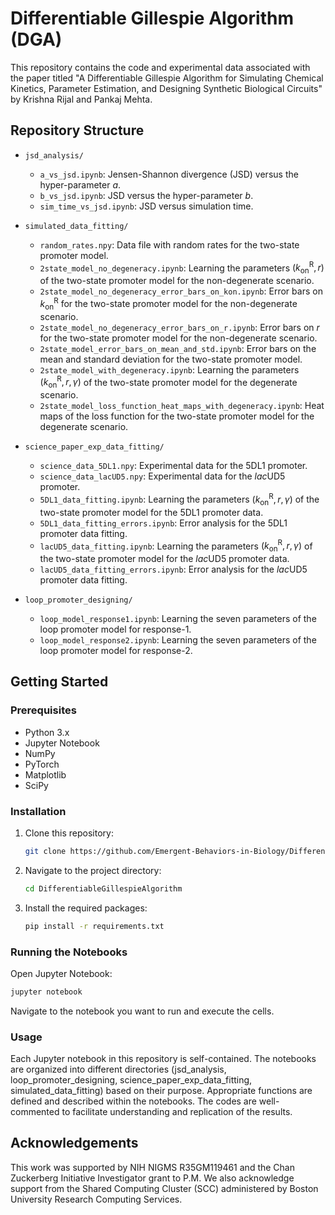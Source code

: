 # Differentiable Gillespie Algorithm (DGA)

This repository contains the code and experimental data associated with the paper titled "A Differentiable Gillespie Algorithm for Simulating Chemical Kinetics, Parameter Estimation, and Designing Synthetic Biological Circuits" by Krishna Rijal and Pankaj Mehta.

## Repository Structure

- `jsd_analysis/`
  - `a_vs_jsd.ipynb`: Jensen-Shannon divergence (JSD) versus the hyper-parameter $a$.
  - `b_vs_jsd.ipynb`: JSD versus the hyper-parameter $b$. 
  - `sim_time_vs_jsd.ipynb`: JSD versus simulation time.

- `simulated_data_fitting/`
  - `random_rates.npy`: Data file with random rates for the two-state promoter model.
  - `2state_model_no_degeneracy.ipynb`: Learning the parameters $\left(k_{\text{on}}^{\text{R}}, r\right)$ of the two-state promoter model for the non-degenerate scenario.
  - `2state_model_no_degeneracy_error_bars_on_kon.ipynb`: Error bars on $k_{\text{on}}^{\text{R}}$ for the two-state promoter model for the non-degenerate scenario.
  - `2state_model_no_degeneracy_error_bars_on_r.ipynb`: Error bars on $r$ for the two-state promoter model for the non-degenerate scenario.
  - `2state_model_error_bars_on_mean_and_std.ipynb`: Error bars on the mean and standard deviation for the two-state promoter model.
  - `2state_model_with_degeneracy.ipynb`: Learning the parameters $\left(k_{\text{on}}^{\text{R}}, r, \gamma \right)$  of the two-state promoter model for the degenerate scenario.
  - `2state_model_loss_function_heat_maps_with_degeneracy.ipynb`: Heat maps of the loss function for the two-state promoter model for the degenerate scenario.

- `science_paper_exp_data_fitting/`
  - `science_data_5DL1.npy`: Experimental data for the 5DL1 promoter.
  - `science_data_lacUD5.npy`: Experimental data for the *lac*UD5 promoter.
  - `5DL1_data_fitting.ipynb`: Learning the parameters $\left(k_{\text{on}}^{\text{R}}, r, \gamma\right)$ of the two-state promoter model for the 5DL1 promoter data.
  - `5DL1_data_fitting_errors.ipynb`: Error analysis for the 5DL1 promoter data fitting.
  - `lacUD5_data_fitting.ipynb`: Learning the parameters $\left(k_{\text{on}}^{\text{R}}, r, \gamma \right)$ of the two-state promoter model for the *lac*UD5 promoter data.
  - `lacUD5_data_fitting_errors.ipynb`: Error analysis for the *lac*UD5 promoter data fitting.

- `loop_promoter_designing/`
  - `loop_model_response1.ipynb`: Learning the seven parameters of the loop promoter model for response-1.
  - `loop_model_response2.ipynb`: Learning the seven parameters of the loop promoter model for response-2.

## Getting Started

### Prerequisites

- Python 3.x
- Jupyter Notebook
- NumPy
- PyTorch
- Matplotlib
- SciPy

### Installation

1. Clone this repository:
    ```bash
    git clone https://github.com/Emergent-Behaviors-in-Biology/Differentiable-Gillespie-Algorithm.git
    ```

2. Navigate to the project directory:
    ```bash
    cd DifferentiableGillespieAlgorithm
    ```

3. Install the required packages:
    ```bash
    pip install -r requirements.txt
    ```

### Running the Notebooks

Open Jupyter Notebook:
```bash
jupyter notebook
```

Navigate to the notebook you want to run and execute the cells.

###  **Usage**

Each Jupyter notebook in this repository is self-contained. The notebooks are organized into different directories (jsd_analysis, loop_promoter_designing, science_paper_exp_data_fitting, simulated_data_fitting) based on their purpose. Appropriate functions are defined and described within the notebooks. The codes are well-commented to facilitate understanding and replication of the results.

## **Acknowledgements**

This work was supported by NIH NIGMS R35GM119461 and the Chan Zuckerberg Initiative Investigator grant to P.M. We also acknowledge support from the Shared Computing Cluster (SCC) administered by Boston University Research Computing Services.
